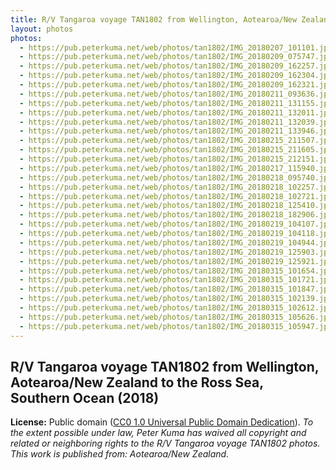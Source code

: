 ```yaml
---
title: R/V Tangaroa voyage TAN1802 from Wellington, Aotearoa/New Zealand to the Ross Sea, Southern Ocean (2018)
layout: photos
photos:
  - https://pub.peterkuma.net/web/photos/tan1802/IMG_20180207_101101.jpg
  - https://pub.peterkuma.net/web/photos/tan1802/IMG_20180209_075747.jpg
  - https://pub.peterkuma.net/web/photos/tan1802/IMG_20180209_162257.jpg
  - https://pub.peterkuma.net/web/photos/tan1802/IMG_20180209_162304.jpg
  - https://pub.peterkuma.net/web/photos/tan1802/IMG_20180209_162321.jpg
  - https://pub.peterkuma.net/web/photos/tan1802/IMG_20180211_093636.jpg
  - https://pub.peterkuma.net/web/photos/tan1802/IMG_20180211_131155.jpg
  - https://pub.peterkuma.net/web/photos/tan1802/IMG_20180211_132011.jpg
  - https://pub.peterkuma.net/web/photos/tan1802/IMG_20180211_132039.jpg
  - https://pub.peterkuma.net/web/photos/tan1802/IMG_20180211_133946.jpg
  - https://pub.peterkuma.net/web/photos/tan1802/IMG_20180215_211507.jpg
  - https://pub.peterkuma.net/web/photos/tan1802/IMG_20180215_211605.jpg
  - https://pub.peterkuma.net/web/photos/tan1802/IMG_20180215_212151.jpg
  - https://pub.peterkuma.net/web/photos/tan1802/IMG_20180217_115940.jpg
  - https://pub.peterkuma.net/web/photos/tan1802/IMG_20180218_095740.jpg
  - https://pub.peterkuma.net/web/photos/tan1802/IMG_20180218_102257.jpg
  - https://pub.peterkuma.net/web/photos/tan1802/IMG_20180218_102721.jpg
  - https://pub.peterkuma.net/web/photos/tan1802/IMG_20180218_125410.jpg
  - https://pub.peterkuma.net/web/photos/tan1802/IMG_20180218_182906.jpg
  - https://pub.peterkuma.net/web/photos/tan1802/IMG_20180219_104107.jpg
  - https://pub.peterkuma.net/web/photos/tan1802/IMG_20180219_104118.jpg
  - https://pub.peterkuma.net/web/photos/tan1802/IMG_20180219_104944.jpg
  - https://pub.peterkuma.net/web/photos/tan1802/IMG_20180219_125903.jpg
  - https://pub.peterkuma.net/web/photos/tan1802/IMG_20180219_125921.jpg
  - https://pub.peterkuma.net/web/photos/tan1802/IMG_20180315_101654.jpg
  - https://pub.peterkuma.net/web/photos/tan1802/IMG_20180315_101721.jpg
  - https://pub.peterkuma.net/web/photos/tan1802/IMG_20180315_101847.jpg
  - https://pub.peterkuma.net/web/photos/tan1802/IMG_20180315_102139.jpg
  - https://pub.peterkuma.net/web/photos/tan1802/IMG_20180315_102612.jpg
  - https://pub.peterkuma.net/web/photos/tan1802/IMG_20180315_105626.jpg
  - https://pub.peterkuma.net/web/photos/tan1802/IMG_20180315_105947.jpg
---
```


## R/V Tangaroa voyage TAN1802 from Wellington, Aotearoa/New Zealand to the Ross Sea, Southern Ocean (2018)

**License:** Public domain ([CC0 1.0 Universal Public Domain Dedication](https://creativecommons.org/publicdomain/zero/1.0/)). *To the extent possible under law, Peter Kuma has waived all copyright and related or neighboring rights to the R/V Tangaroa voyage TAN1802 photos. This work is published from: Aotearoa/New Zealand.*

